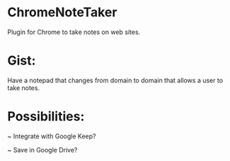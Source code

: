 # ChromeNoteTaker
Plugin for Chrome to take notes on web sites.

# Gist: 
Have a notepad that changes from domain to domain that allows a user to take notes.

# Possibilities:
~ Integrate with Google Keep?

~ Save in Google Drive?

